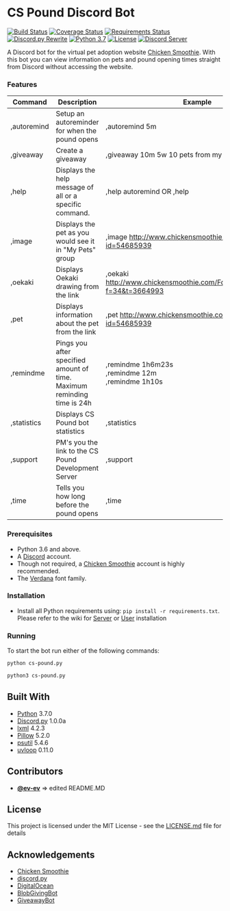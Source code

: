 # CS Pound Discord Bot

[![Build Status](https://travis-ci.com/haruyuki/CS-Pound.svg?branch=master)](https://travis-ci.com/haruyuki/CS-Pound)
[![Coverage Status](https://coveralls.io/repos/github/haruyuki/CS-Pound/badge.svg?branch=master)](https://coveralls.io/github/haruyuki/CS-Pound?branch=master)
[![Requirements Status](https://requires.io/github/haruyuki/CS-Pound/requirements.svg?branch=master)](https://requires.io/github/haruyuki/CS-Pound/requirements/?branch=master)
[![Discord.py Rewrite](https://img.shields.io/badge/discord.py-rewrite-orange.svg)](https://github.com/Rapptz/discord.py)
[![Python 3.7](https://img.shields.io/badge/python-3.7-blue.svg)](https://www.python.org/)
[![License](https://img.shields.io/github/license/haruyuki/CS-Pound.svg)](https://github.com/haruyuki/CS-Pound/blob/master/LICENSE)
[![Discord Server](https://img.shields.io/discord/409642350600781824.svg?logo=discord)](https://invite.gg/cspound)

A Discord bot for the virtual pet adoption website [Chicken Smoothie](https://www.chickensmoothie.com). With this bot you can view information on pets and pound opening times straight from Discord without accessing the website.

### Features

| Command       | Description                                                               | Example                                                                       |
|-------------  |-------------------------------------------------------------------------  |---------------------------------------------------------------------------    |
| ,autoremind   | Setup an autoreminder for when the pound opens                            | ,autoremind 5m                                                                |
| ,giveaway     | Create a giveaway                                                         | ,giveaway 10m 5w 10 pets from my non-existent group.                          |
| ,help         | Displays the help message of all or a specific command.                   | ,help autoremind    OR  ,help                                                 |
| ,image        | Displays the pet as you would see it in "My Pets" group                   | ,image http://www.chickensmoothie.com/viewpet.php?id=54685939                 |
| ,oekaki       | Displays Oekaki drawing from the link                                     | ,oekaki http://www.chickensmoothie.com/Forum/viewtopic.php?f=34&t=3664993     |
| ,pet          | Displays information about the pet from the link                          | ,pet http://www.chickensmoothie.com/viewpet.php?id=54685939                   |
| ,remindme     | Pings you after specified amount of time. Maximum reminding time is 24h   | ,remindme 1h6m23s<br>,remindme 12m<br>,remindme 1h10s                         |
| ,statistics   | Displays CS Pound bot statistics                                          | ,statistics                                                                   |
| ,support      | PM's you the link to the CS Pound Development Server                      | ,support                                                                      |
| ,time         | Tells you how long before the pound opens                                 | ,time                                                                         |

### Prerequisites

* Python 3.6 and above.
* A [Discord](https://discordapp.com) account.
* Though not required, a [Chicken Smoothie](https://www.chickensmoothie.com) account is highly recommended.
* The [Verdana](https://docs.microsoft.com/en-us/typography/font-list/verdana) font family.

### Installation
* Install all Python requirements using: `pip install -r requirements.txt`.
Please refer to the wiki for [Server](https://github.com/Tesshin/CS-Pound/wiki/Server-Installation) or [User](https://github.com/Tesshin/CS-Pound/wiki/User-Installation) installation

### Running

To start the bot run either of the following commands:
```bash
python cs-pound.py

python3 cs-pound.py
```

## Built With

* [Python](https://www.python.org/downloads/release/python-370/) 3.7.0
* [Discord.py](https://pypi.org/project/discord.py/) 1.0.0a
* [lxml](https://pypi.org/project/lxml/) 4.2.3
* [Pillow](https://pypi.org/project/Pillow/) 5.2.0
* [psutil](https://pypi.org/project/psutil/) 5.4.6
* [uvloop](https://pypi.org/project/uvloop/) 0.11.0

## Contributors

* [**@ev-ev**](https://github.com/ev-ev) => edited README.MD

## License

This project is licensed under the MIT License - see the [LICENSE.md](LICENSE) file for details

## Acknowledgements

* [Chicken Smoothie](http://www.chickensmoothie.com)
* [discord.py](https://github.com/Rapptz/discord.py)
* [DigitalOcean](https://www.digitalocean.com)
* [BlobGivingBot](https://github.com/BlobEmoji/blobgivingbot)
* [GiveawayBot](https://github.com/jagrosh/GiveawayBot)
